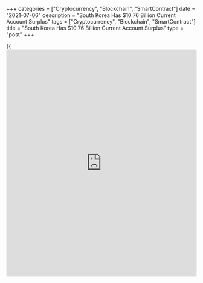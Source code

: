 +++
categories = ["Cryptocurrency", "Blockchain", "SmartContract"]
date = "2021-07-06"
description = "South Korea Has $10.76 Billion Current Account Surplus"
tags = ["Cryptocurrency", "Blockchain", "SmartContract"]
title = "South Korea Has $10.76 Billion Current Account Surplus"
type = "post"
+++

{{<iframe id="large-banner" src="https://www.bounty.group/#slide=15.0" width="100%" height="600" scrolling="no" style="border: 0px solid rgb(216, 221, 230); border-radius: 3px;">}}

South Korea had a current account surplus of $10.76 billion in May, the
Bank of Korea said on Wednesday - up from $1.91 billion in April.

The goods account surplus increased to $6.37 billion, compared to $2.61
billion in May 2020.

The services account deficit decreased to $0.56 billion, from $0.65
billion in May last year, owing to an improvement in the transport
account.

The primary income account surplus increased from $0.55 billion the year
previously to $5.49 billion in May 2021, in line with an increase in the
income on equity.

For comments and feedback [contact](https://www.playgroundfx.com/contact/): editorial@rtt[news](https://www.letsplayfx.com/blog/forex-news-website/).com

[Economic News][1]

 **What parts of the world are seeing the best (and worst) economic
performances lately? Click[here][2] to check out our [Econ Scorecard][2]
and find out! See up-to-the-moment [ranking](https://www.playgroundfx.com/blog/crypto-exchange-ranking/)s for the best and worst
performers in [GDP][3], [unemployment rate][4], [inflation][5] and much
more.**

   1. www.rtt[news](https://www.letsplayfx.com/blog/forex-news-website/).com/Content/EconomicNews.aspx
   2. www.rtt[news](https://www.letsplayfx.com/blog/forex-news-website/).com/economic-scorecard/world-rank/PPI/highest-performance.aspx
   3. www.rtt[news](https://www.letsplayfx.com/blog/forex-news-website/).com/economic-scorecard/world-rank/GDP/highest-performance.aspx
   4. www.rtt[news](https://www.letsplayfx.com/blog/forex-news-website/).com/economic-scorecard/world-rank/unemployment-rate/lowest-performance.aspx
   5. www.rtt[news](https://www.letsplayfx.com/blog/forex-news-website/).com/economic-scorecard/world-rank/CPI/highest-performance.aspx